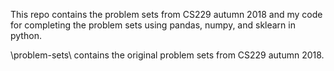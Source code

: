 This repo contains the problem sets from CS229 autumn 2018 and my code for completing the problem sets using pandas, numpy, and sklearn in python.

\problem-sets\ contains the original problem sets from CS229 autumn 2018.
